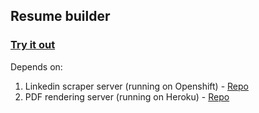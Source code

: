 
Resume builder
--------------

### [Try it out](http://rowanhogan.github.io/resumebuilder/)

Depends on:

1. Linkedin scraper server (running on Openshift) - [Repo](https://github.com/rowanhogan/scraper_server)
2. PDF rendering server (running on Heroku) - [Repo](https://github.com/rowanhogan/pdf_renderer)
